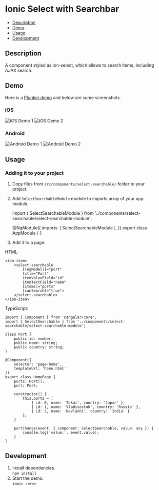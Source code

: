 # Ionic Select with Searchbar
* [Description](#description)
* [Demo](#demo)
* [Usage](#usage)
* [Development](#development)

## Description
A component styled as ion-select, which allows to search items, including AJAX search.

## Demo
Here is a [Plunker demo](http://plnkr.co/edit/YzCBKS?p=preview) and below are some screenshots.

### iOS
![iOS Demo 1](demo/ios-1.png)
![iOS Demo 2](demo/ios-2.png)

### Android
![Android Demo 1](demo/android-1.png)
![Android Demo 2](demo/android-2.png)

## Usage

### Adding it to your project
1. Copy files from `src/components/select-searchable/` folder to your project.
2. Add `SelectSearchableModule` module to imports array of your app module.

    import { SelectSearchableModule } from '../components/select-searchable/select-searchable-module';

    @NgModule({
        imports: [ SelectSearchableModule ],
    })
    export class AppModule { }
    
3. Add it to a page.

HTML:

    <ion-item>
        <select-searchable
            [(ngModel)]="port"
            title="Port"
            itemValueField="id"
            itemTextField="name"
            [items]="ports"
            [canSearch]="true">
        </select-searchable>
    </ion-item>

TypeScript:

    import { Component } from '@angular/core';
    import { SelectSearchable } from '../components/select-searchable/select-searchable-module';

    class Port {
        public id: number;
        public name: string;
        public country: string;
    }

    @Component({
        selector: 'page-home',
        templateUrl: 'home.html'
    })
    export class HomePage {
        ports: Port[];
        port: Port;

        constructor() {
            this.ports = [
                { id: 0, name: 'Tokai', country: 'Japan' },
                { id: 1, name: 'Vladivostok', country: 'Russia' },
                { id: 2, name: 'Navlakhi', country: 'India' }
            ];
        }

        portChange(event: { component: SelectSearchable, value: any }) {
            console.log('value:', event.value);
        }
    }

## Development
1. Install dependencies.  
`npm install`  
2. Start the demo.  
`ionic serve`  
